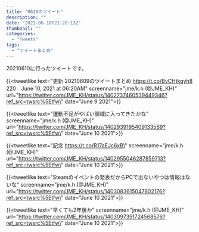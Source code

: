 ```yaml
---
title: "0610のツイート"
description: ""
date: "2021-06-10T21:20:13Z"
thumbnail: ""
categories:
  - "Tweets"
tags:
  - "ツイートまとめ"
---
```

20210610に行ったツイートです。
<!--more-->
{{<tweetlike text=\"更新 20210609のツイートまとめ https://t.co/BvCHtkqyh8 220　June 10, 2021 at 06:20AM\" screenname=\"jme/k.h (@JME_KH)\" url=\"https://twitter.com/JME_KH/status/1402737460539449346?ref_src=twsrc%5Etfw\" date=\"June 9 2021\">}}

{{<tweetlike text=\"運動不足がやばい領域に入ってきたかな\" screenname=\"jme/k.h (@JME_KH)\" url=\"https://twitter.com/JME_KH/status/1402939195409133569?ref_src=twsrc%5Etfw\" date=\"June 10 2021\">}}

{{<tweetlike text=\"記念 https://t.co/R17aEJc6xB\" screenname=\"jme/k.h (@JME_KH)\" url=\"https://twitter.com/JME_KH/status/1402955046287859713?ref_src=twsrc%5Etfw\" date=\"June 10 2021\">}}

{{<tweetlike text=\"Steamのイベントの発表だからPCで出ないやつは情報はないな\" screenname=\"jme/k.h (@JME_KH)\" url=\"https://twitter.com/JME_KH/status/1403083615047602176?ref_src=twsrc%5Etfw\" date=\"June 10 2021\">}}

{{<tweetlike text=\"早くても2年後か\" screenname=\"jme/k.h (@JME_KH)\" url=\"https://twitter.com/JME_KH/status/1403097351724568576?ref_src=twsrc%5Etfw\" date=\"June 10 2021\">}}

